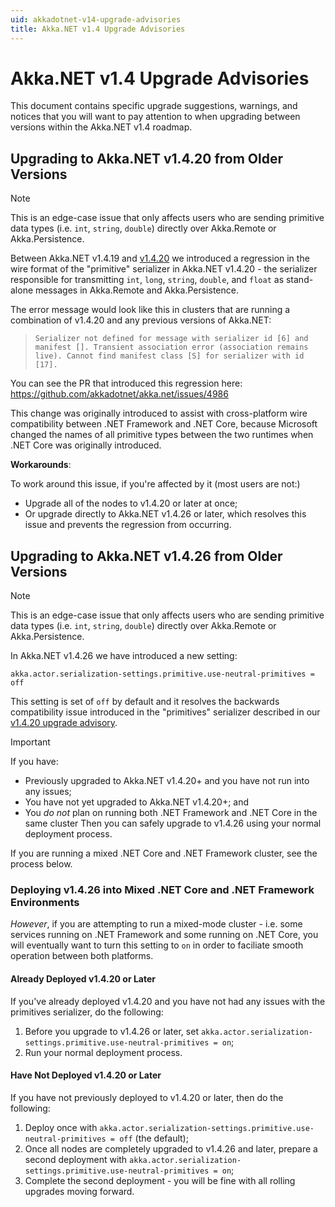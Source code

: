 ```yaml
---
uid: akkadotnet-v14-upgrade-advisories
title: Akka.NET v1.4 Upgrade Advisories
---
```


# Akka.NET v1.4 Upgrade Advisories
This document contains specific upgrade suggestions, warnings, and notices that you will want to pay attention to when upgrading between versions within the Akka.NET v1.4 roadmap.

## Upgrading to Akka.NET v1.4.20 from Older Versions

> [!NOTE]
> This is an edge-case issue that only affects users who are sending primitive data types (i.e. `int`, `string`, `double`) directly over Akka.Remote or Akka.Persistence.

Between Akka.NET v1.4.19 and [v1.4.20](https://github.com/akkadotnet/akka.net/releases/tag/1.4.20) we introduced a regression in the wire format of the "primitive" serializer in Akka.NET v1.4.20 - the serializer responsible for transmitting `int`, `long`, `string`, `double`, and `float` as stand-alone messages in Akka.Remote and Akka.Persistence.

The error message would look like this in clusters that are running a combination of v1.4.20 and any previous versions of Akka.NET:

> `Serializer not defined for message with serializer id [6] and manifest []. Transient association error (association remains live). Cannot find manifest class [S] for serializer with id [17].`

You can see the PR that introduced this regression here: https://github.com/akkadotnet/akka.net/issues/4986

This change was originally introduced to assist with cross-platform wire compatibility between .NET Framework and .NET Core, because Microsoft changed the names of all primitive types between the two runtimes when .NET Core was originally introduced.

**Workarounds**:

To work around this issue, if you're affected by it (most users are not:)

* Upgrade all of the nodes to v1.4.20 or later at once;
* Or upgrade directly to Akka.NET v1.4.26 or later, which resolves this issue and prevents the regression from occurring.

## Upgrading to Akka.NET v1.4.26 from Older Versions

> [!NOTE]
> This is an edge-case issue that only affects users who are sending primitive data types (i.e. `int`, `string`, `double`) directly over Akka.Remote or Akka.Persistence.

In Akka.NET v1.4.26 we have introduced a new setting:

```
akka.actor.serialization-settings.primitive.use-neutral-primitives = off
```

This setting is set of `off` by default and it resolves the backwards compatibility issue introduced in the "primitives" serializer described in our [v1.4.20 upgrade advisory](#upgrading-to-akkanet-v1420-from-older-versions).

> [!IMPORTANT]
> If you have: 
> * Previously upgraded to Akka.NET v1.4.20+ and you have not run into any issues;
> * You have not yet upgraded to Akka.NET v1.4.20+; and
> * You _do not_ plan on running both .NET Framework and .NET Core in the same cluster
> Then you can safely upgrade to v1.4.26 using your normal deployment process. 

If you are running a mixed .NET Core and .NET Framework cluster, see the process below.

### Deploying v1.4.26 into Mixed .NET Core and .NET Framework Environments
*However*, if you are attempting to run a mixed-mode cluster - i.e. some services running on .NET Framework and some running on .NET Core, you will eventually want to turn this setting to `on` in order to faciliate smooth operation between both platforms.

#### Already Deployed v1.4.20 or Later
If you've already deployed v1.4.20 and you have not had any issues with the primitives serializer, do the following:

1. Before you upgrade to v1.4.26 or later, set `akka.actor.serialization-settings.primitive.use-neutral-primitives = on`;
2. Run your normal deployment process.

#### Have Not Deployed v1.4.20 or Later
If you have not previously deployed to v1.4.20 or later, then do the following:

1. Deploy once with `akka.actor.serialization-settings.primitive.use-neutral-primitives = off` (the default);
2. Once all nodes are completely upgraded to v1.4.26 and later, prepare a second deployment with `akka.actor.serialization-settings.primitive.use-neutral-primitives = on`;
3. Complete the second deployment - you will be fine with all rolling upgrades moving forward.